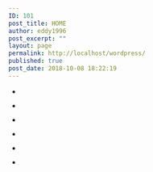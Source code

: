 ```yaml
---
ID: 101
post_title: HOME
author: eddy1996
post_excerpt: ""
layout: page
permalink: http://localhost/wordpress/
published: true
post_date: 2018-10-08 18:22:19
---
```

<!-- wp:gallery -->
<ul class="wp-block-gallery columns-3 is-cropped"><li class="blocks-gallery-item"><figure><img src="http://localhost/wordpress/wp-content/uploads/2018/09/LM-100J.jpg" alt="" data-id="47" data-link="http://localhost/wordpress/lm-100j/" class="wp-image-47"/></figure></li><li class="blocks-gallery-item"><figure><img src="http://localhost/wordpress/wp-content/uploads/2018/09/515306829-612x612.jpg" alt="" data-id="45" data-link="http://localhost/wordpress/515306829-612x612/" class="wp-image-45"/></figure></li><li class="blocks-gallery-item"><figure><img src="http://localhost/wordpress/wp-content/uploads/2018/09/IMG-20180906-WA0010.jpg" alt="" data-id="44" data-link="http://localhost/wordpress/img-20180906-wa0010/" class="wp-image-44"/></figure></li><li class="blocks-gallery-item"><figure><img src="http://localhost/wordpress/wp-content/uploads/2018/09/IMG-20180906-WA0009.jpg" alt="" data-id="46" data-link="http://localhost/wordpress/img-20180906-wa0009/" class="wp-image-46"/></figure></li><li class="blocks-gallery-item"><figure><img src="http://localhost/wordpress/wp-content/uploads/2018/09/IMG-20180906-WA0008-1.jpg" alt="" data-id="48" data-link="http://localhost/wordpress/img-20180906-wa0008-1/" class="wp-image-48"/></figure></li><li class="blocks-gallery-item"><figure><img src="http://localhost/wordpress/wp-content/uploads/2018/09/logo.jpg" alt="" data-id="8" data-link="http://localhost/wordpress/logo/" class="wp-image-8"/></figure></li></ul>
<!-- /wp:gallery -->